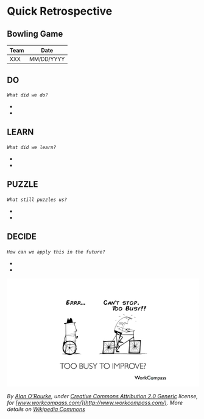 # Quick Retrospective

## Bowling Game

| Team | Date |
| ---- | ---- |
| XXX | MM/DD/YYYY |

## DO
_`What did we do?`_

- 
-

## LEARN
_`What did we learn?`_

-
-

## PUZZLE
_`What still puzzles us?`_

-
-

## DECIDE
_`How can we apply this in the future?`_

-
-

![Retrospective](./images/Retrospective.jpg)

_By [Alan O'Rourke](https://www.flickr.com/people/33524159@N00), under [Creative Commons Attribution 2.0 Generic](https://creativecommons.org/licenses/by/2.0/deed.en) license, for [www.workcompass.com/](http://www.workcompass.com/). More details on [Wikipedia Commons](https://commons.wikimedia.org/wiki/File:Too_Busy_To_Improve_-_Performance_Management_-_Square_Wheels.png)_
